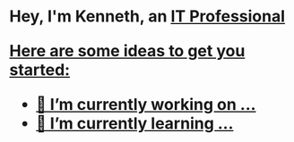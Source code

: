 <h1> Hey, I'm Kenneth, an <a href="https://www.linkedin.com/in/kenneth-stewart-479ba6182/"> IT Professional

Here are some ideas to get you started:

- 🔭 I’m currently working on ...
- 🌱 I’m currently learning ...
